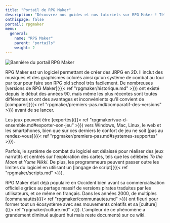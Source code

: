 ```yaml
---
title: "Portail de RPG Maker"
description: "Découvrez nos guides et nos tutoriels sur RPG Maker ! Téléchargez les meilleurs scripts et plugins de la communauté française. Perfectionnez votre maîtrise de RPG Maker et créez votre propre aventure."
onthispage: false
portail: rpgmaker
menu:
  general:
    name: "RPG Maker"
    parent: "portails"
    weight: 2
---
```


![Bannière du portail RPG Maker](/rpgmaker/banniere.png)

RPG Maker est un logiciel permettant de créer des JRPG en 2D. Il inclut des musiques et des graphismes colorés ainsi qu'un système de combat au tour par tour pour faire son RPG old school très facilement. De nombreuses [versions de RPG Maker]({{< ref "rpgmaker/historique.md" >}}) ont existé depuis le début des années 90, mais même les plus récentes sont toutes différentes et ont des avantages et inconvénients qu'il convient de [comparer]({{< ref "rpgmaker/premiers-pas.md#comparatif-des-versions" >}}) avant de se lancer.

Les jeux peuvent être [exportés]({{< ref "rpgmaker/vue-d-ensemble.md#exporter-son-jeu" >}}) vers Windows, Mac, Linux, le web et les smartphones, bien que sur ces derniers le confort de jeu ne soit [pas au rendez-vous]({{< ref "rpgmaker/premiers-pas.md#systemes-supportes" >}}).

Parfois, le système de combat du logiciel est délaissé pour réaliser des jeux narratifs et centrés sur l'exploration des cartes, tels que les célèbres *To the Moon* et *Yume Nikki*. De plus, les programmeurs peuvent passer outre les limites du logiciel en utilisant un [langage de script]({{< ref "rpgmaker/scripts.md" >}}).

RPG Maker était déjà populaire en Occident bien avant sa commercialisation officielle grâce au partage massif de versions pirates traduites par les utilisateurs, et ce même en français. Dans les années 2000, de multiples [communautés]({{< ref "rpgmaker/communautes.md" >}}) ont fleuri pour former tout un écosystème avec ses mouvements créatifs et sa [culture]({{< ref "rpgmaker/culture.md" >}}). L'ampleur de ce phénomène a grandement diminué aujourd'hui mais reste documenté sur ce wiki.
